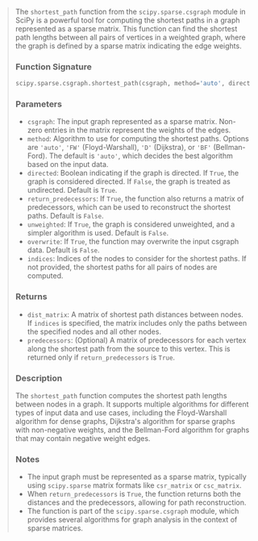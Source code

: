 > The `shortest_path` function from the `scipy.sparse.csgraph` module in SciPy is a powerful tool for computing the shortest paths in a graph represented as a sparse matrix. This function can find the shortest path lengths between all pairs of vertices in a weighted graph, where the graph is defined by a sparse matrix indicating the edge weights.
>
> ### Function Signature
>
> ```python
> scipy.sparse.csgraph.shortest_path(csgraph, method='auto', directed=True, return_predecessors=False, unweighted=False, overwrite=False, indices=None)
> ```
>
> ### Parameters
> - `csgraph`: The input graph represented as a sparse matrix. Non-zero entries in the matrix represent the weights of the edges.
> - `method`: Algorithm to use for computing the shortest paths. Options are `'auto'`, `'FW'` (Floyd-Warshall), `'D'` (Dijkstra), or `'BF'` (Bellman-Ford). The default is `'auto'`, which decides the best algorithm based on the input data.
> - `directed`: Boolean indicating if the graph is directed. If `True`, the graph is considered directed. If `False`, the graph is treated as undirected. Default is `True`.
> - `return_predecessors`: If `True`, the function also returns a matrix of predecessors, which can be used to reconstruct the shortest paths. Default is `False`.
> - `unweighted`: If `True`, the graph is considered unweighted, and a simpler algorithm is used. Default is `False`.
> - `overwrite`: If `True`, the function may overwrite the input csgraph data. Default is `False`.
> - `indices`: Indices of the nodes to consider for the shortest paths. If not provided, the shortest paths for all pairs of nodes are computed.
>
> ### Returns
> - `dist_matrix`: A matrix of shortest path distances between nodes. If `indices` is specified, the matrix includes only the paths between the specified nodes and all other nodes.
> - `predecessors`: (Optional) A matrix of predecessors for each vertex along the shortest path from the source to this vertex. This is returned only if `return_predecessors` is `True`.
>
> ### Description
> The `shortest_path` function computes the shortest path lengths between nodes in a graph. It supports multiple algorithms for different types of input data and use cases, including the Floyd-Warshall algorithm for dense graphs, Dijkstra's algorithm for sparse graphs with non-negative weights, and the Bellman-Ford algorithm for graphs that may contain negative weight edges.
>
> ### Notes
> - The input graph must be represented as a sparse matrix, typically using `scipy.sparse` matrix formats like `csr_matrix` or `csc_matrix`.
> - When `return_predecessors` is `True`, the function returns both the distances and the predecessors, allowing for path reconstruction.
> - The function is part of the `scipy.sparse.csgraph` module, which provides several algorithms for graph analysis in the context of sparse matrices.